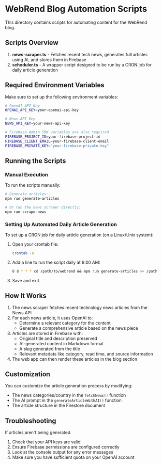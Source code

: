 # WebRend Blog Automation Scripts

This directory contains scripts for automating content for the WebRend blog.

## Scripts Overview

1. **news-scraper.ts** - Fetches recent tech news, generates full articles using AI, and stores them in Firebase
2. **scheduler.ts** - A wrapper script designed to be run by a CRON job for daily article generation

## Required Environment Variables

Make sure to set up the following environment variables:

```bash
# OpenAI API Key
OPENAI_API_KEY=your-openai-api-key

# News API Key
NEWS_API_KEY=your-news-api-key

# Firebase Admin SDK variables are also required
FIREBASE_PROJECT_ID=your-firebase-project-id
FIREBASE_CLIENT_EMAIL=your-firebase-client-email
FIREBASE_PRIVATE_KEY="your-firebase-private-key"
```

## Running the Scripts

### Manual Execution

To run the scripts manually:

```bash
# Generate articles:
npm run generate-articles

# Or run the news scraper directly:
npm run scrape-news
```

### Setting Up Automated Daily Article Generation

To set up a CRON job for daily article generation (on a Linux/Unix system):

1. Open your crontab file:
   ```bash
   crontab -e
   ```

2. Add a line to run the script daily at 8:00 AM:
   ```bash
   0 8 * * * cd /path/to/webrend && npm run generate-articles >> /path/to/logs/article-generation.log 2>&1
   ```

3. Save and exit.

## How It Works

1. The news scraper fetches recent technology news articles from the News API
2. For each news article, it uses OpenAI to:
   - Determine a relevant category for the content
   - Generate a comprehensive article based on the news piece
3. Articles are stored in Firebase with:
   - Original title and description preserved
   - AI-generated content in Markdown format
   - A slug generated from the title
   - Relevant metadata like category, read time, and source information
4. The web app can then render these articles in the blog section

## Customization

You can customize the article generation process by modifying:

- The news categories/country in the `fetchNews()` function
- The AI prompt in the `generateArticleWithAI()` function
- The article structure in the Firestore document

## Troubleshooting

If articles aren't being generated:

1. Check that your API keys are valid
2. Ensure Firebase permissions are configured correctly
3. Look at the console output for any error messages
4. Make sure you have sufficient quota on your OpenAI account 